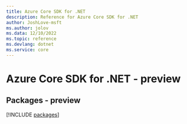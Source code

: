 ```yaml
---
title: Azure Core SDK for .NET
description: Reference for Azure Core SDK for .NET
author: JoshLove-msft
ms.author: jolov
ms.data: 12/10/2022
ms.topic: reference
ms.devlang: dotnet
ms.service: core
---
```

# Azure Core SDK for .NET - preview
## Packages - preview
[!INCLUDE [packages](core-index.md)]